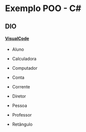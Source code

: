 # Exemplo POO - C#

## DIO

#### <u>VisualCode</u>

- Aluno

- Calculadora

- Computador

- Conta

- Corrente

- Diretor

- Pessoa

- Professor

- Retângulo

  

